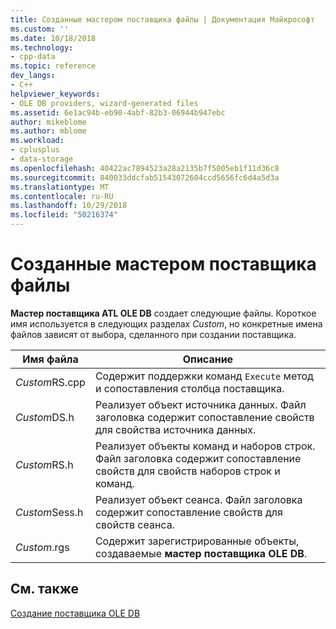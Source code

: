 ```yaml
---
title: Созданные мастером поставщика файлы | Документация Майкрософт
ms.custom: ''
ms.date: 10/18/2018
ms.technology:
- cpp-data
ms.topic: reference
dev_langs:
- C++
helpviewer_keywords:
- OLE DB providers, wizard-generated files
ms.assetid: 6e1ac94b-eb90-4abf-82b3-06944b947ebc
author: mikeblome
ms.author: mblome
ms.workload:
- cplusplus
- data-storage
ms.openlocfilehash: 40422ac7894523a28a2135b7f5005eb1f11d36c8
ms.sourcegitcommit: 840033ddcfab51543072604ccd5656fc6d4a5d3a
ms.translationtype: MT
ms.contentlocale: ru-RU
ms.lasthandoff: 10/29/2018
ms.locfileid: "50216374"
---
```

# <a name="provider-wizard-generated-files"></a>Созданные мастером поставщика файлы

**Мастер поставщика ATL OLE DB** создает следующие файлы. Короткое имя используется в следующих разделах *Custom*, но конкретные имена файлов зависят от выбора, сделанного при создании поставщика.

|Имя файла|Описание|
|---------------|-----------------|
|*Custom*RS.cpp|Содержит поддержки команд `Execute` метод и сопоставления столбца поставщика.|
|*Custom*DS.h|Реализует объект источника данных. Файл заголовка содержит сопоставление свойств для свойства источника данных.|
|*Custom*RS.h|Реализует объекты команд и наборов строк. Файл заголовка содержит сопоставление свойств для свойств наборов строк и команд.|
|*Custom*Sess.h|Реализует объект сеанса. Файл заголовка содержит сопоставление свойств для свойств сеанса.|
|*Custom*.rgs|Содержит зарегистрированные объекты, создаваемые **мастер поставщика OLE DB**.|

## <a name="see-also"></a>См. также

[Создание поставщика OLE DB](../../data/oledb/creating-an-ole-db-provider.md)<br/>
